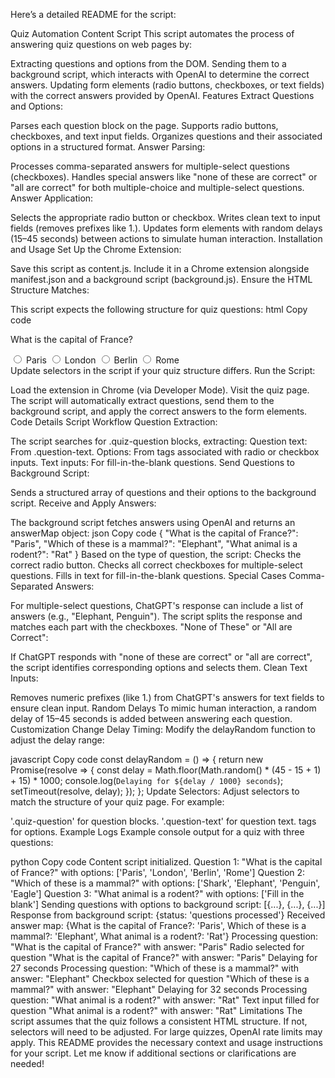 
Here’s a detailed README for the script:

Quiz Automation Content Script
This script automates the process of answering quiz questions on web pages by:

Extracting questions and options from the DOM.
Sending them to a background script, which interacts with OpenAI to determine the correct answers.
Updating form elements (radio buttons, checkboxes, or text fields) with the correct answers provided by OpenAI.
Features
Extract Questions and Options:

Parses each question block on the page.
Supports radio buttons, checkboxes, and text input fields.
Organizes questions and their associated options in a structured format.
Answer Parsing:

Processes comma-separated answers for multiple-select questions (checkboxes).
Handles special answers like "none of these are correct" or "all are correct" for both multiple-choice and multiple-select questions.
Answer Application:

Selects the appropriate radio button or checkbox.
Writes clean text to input fields (removes prefixes like 1.).
Updates form elements with random delays (15–45 seconds) between actions to simulate human interaction.
Installation and Usage
Set Up the Chrome Extension:

Save this script as content.js.
Include it in a Chrome extension alongside manifest.json and a background script (background.js).
Ensure the HTML Structure Matches:

This script expects the following structure for quiz questions:
html
Copy code
<div class="quiz-question">
  <p class="question-text">What is the capital of France?</p>
  <div class="answers">
    <label><input type="radio" name="question_1" value="a"> Paris</label>
    <label><input type="radio" name="question_1" value="b"> London</label>
    <label><input type="radio" name="question_1" value="c"> Berlin</label>
    <label><input type="radio" name="question_1" value="d"> Rome</label>
  </div>
</div>
Update selectors in the script if your quiz structure differs.
Run the Script:

Load the extension in Chrome (via Developer Mode).
Visit the quiz page.
The script will automatically extract questions, send them to the background script, and apply the correct answers to the form elements.
Code Details
Script Workflow
Question Extraction:

The script searches for .quiz-question blocks, extracting:
Question text: From .question-text.
Options: From <label> tags associated with radio or checkbox inputs.
Text inputs: For fill-in-the-blank questions.
Send Questions to Background Script:

Sends a structured array of questions and their options to the background script.
Receive and Apply Answers:

The background script fetches answers using OpenAI and returns an answerMap object:
json
Copy code
{
  "What is the capital of France?": "Paris",
  "Which of these is a mammal?": "Elephant",
  "What animal is a rodent?": "Rat"
}
Based on the type of question, the script:
Checks the correct radio button.
Checks all correct checkboxes for multiple-select questions.
Fills in text for fill-in-the-blank questions.
Special Cases
Comma-Separated Answers:

For multiple-select questions, ChatGPT's response can include a list of answers (e.g., "Elephant, Penguin"). The script splits the response and matches each part with the checkboxes.
"None of These" or "All are Correct":

If ChatGPT responds with "none of these are correct" or "all are correct", the script identifies corresponding options and selects them.
Clean Text Inputs:

Removes numeric prefixes (like 1.) from ChatGPT's answers for text fields to ensure clean input.
Random Delays
To mimic human interaction, a random delay of 15–45 seconds is added between answering each question.
Customization
Change Delay Timing: Modify the delayRandom function to adjust the delay range:

javascript
Copy code
const delayRandom = () => {
  return new Promise(resolve => {
    const delay = Math.floor(Math.random() * (45 - 15 + 1) + 15) * 1000;
    console.log(`Delaying for ${delay / 1000} seconds`);
    setTimeout(resolve, delay);
  });
};
Update Selectors: Adjust selectors to match the structure of your quiz page. For example:

'.quiz-question' for question blocks.
'.question-text' for question text.
<label> tags for options.
Example Logs
Example console output for a quiz with three questions:

python
Copy code
Content script initialized.
Question 1: "What is the capital of France?" with options: ['Paris', 'London', 'Berlin', 'Rome']
Question 2: "Which of these is a mammal?" with options: ['Shark', 'Elephant', 'Penguin', 'Eagle']
Question 3: "What animal is a rodent?" with options: ['Fill in the blank']
Sending questions with options to background script: [{...}, {...}, {...}]
Response from background script: {status: 'questions processed'}
Received answer map: {What is the capital of France?: 'Paris', Which of these is a mammal?: 'Elephant', What animal is a rodent?: 'Rat'}
Processing question: "What is the capital of France?" with answer: "Paris"
Radio selected for question "What is the capital of France?" with answer: "Paris"
Delaying for 27 seconds
Processing question: "Which of these is a mammal?" with answer: "Elephant"
Checkbox selected for question "Which of these is a mammal?" with answer: "Elephant"
Delaying for 32 seconds
Processing question: "What animal is a rodent?" with answer: "Rat"
Text input filled for question "What animal is a rodent?" with answer: "Rat"
Limitations
The script assumes that the quiz follows a consistent HTML structure. If not, selectors will need to be adjusted.
For large quizzes, OpenAI rate limits may apply.
This README provides the necessary context and usage instructions for your script. Let me know if additional sections or clarifications are needed!





